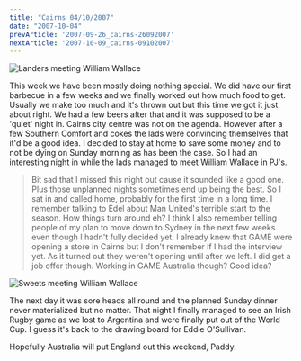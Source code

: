 ```yaml
---
title: "Cairns 04/10/2007"
date: "2007-10-04"
prevArticle: '2007-09-26_cairns-26092007'
nextArticle: '2007-10-09_cairns-09102007'
---
```

![Landers meeting William Wallace](/images/P9300319.JPG "Landers meeting William Wallace")

This week we have been mostly doing nothing special. We did have our first barbecue in a few weeks and we finally worked out how much food to get. Usually we make too much and it's thrown out but this time we got it just about right. We had a few beers after that and it was supposed to be a 'quiet' night in. Cairns city centre was not on the agenda. However after a few Southern Comfort and cokes the lads were convincing themselves that it'd be a good idea. I decided to stay at home to save some money and to not be dying on Sunday morning as has been the case. So I had an interesting night in while the lads managed to meet William Wallace in PJ's.
> Bit sad that I missed this night out cause it sounded like a good one. Plus those unplanned nights sometimes end up being the best. So I sat in and called home, probably for the first time in a long time. I remember talking to Edel about Man United's terrible start to the season. How things turn around eh? I think I also remember telling people of my plan to move down to Sydney in the next few weeks even though I hadn't fully decided yet. I already knew that GAME were opening a store in Cairns but I don't remember if I had the interview yet. As it turned out they weren't opening until after we left. I did get a job offer though. Working in GAME Australia though? Good idea?

![Sweets meeting William Wallace](/images/P9300318.JPG "Sweets meeting William Wallace")

The next day it was sore heads all round and the planned Sunday dinner never materialized but no matter. That night I finally managed to see an Irish Rugby game as we lost to Argentina and were finally put out of the World Cup. I guess it's back to the drawing board for Eddie O'Sullivan.

Hopefully Australia will put England out this weekend,
Paddy.